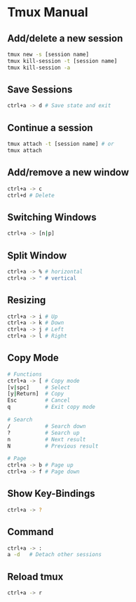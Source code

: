 # Tmux Manual

## Add/delete a new session

```bash
tmux new -s [session name]
tmux kill-session -t [session name]
tmux kill-session -a
```

## Save Sessions

```bash
ctrl+a -> d # Save state and exit
```

## Continue a session

```bash
tmux attach -t [session name] # or
tmux attach
```

## Add/remove a new window

```bash
ctrl+a -> c
ctrl+d # Delete
```

## Switching Windows

```bash
ctrl+a -> [n|p]
```

## Split Window

```bash
ctrl+a -> % # horizontal
ctrl+a -> " # vertical
```

## Resizing

```bash
ctrl+a -> i # Up
ctrl+a -> k # Down
ctrl+a -> j # Left
ctrl+a -> l # Right
```

## Copy Mode

```bash
# Functions
ctrl+a -> [ # Copy mode
[v|spc]     # Select
[y|Return]  # Copy
Esc         # Cancel
q           # Exit copy mode

# Search 
/           # Search down
?           # Search up
n           # Next result
N           # Previous result

# Page
ctrl+a -> b # Page up
ctrl+a -> f # Page down
```

## Show Key-Bindings

```bash
ctrl+a -> ?
```

## Command

```bash
ctrl+a -> :
a -d   # Detach other sessions
```

## Reload tmux

```bash
ctrl+a -> r
```
